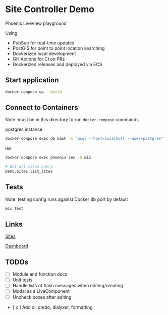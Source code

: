 # Site Controller Demo

Phoenix LiveView playground

Using

- PubSub for real-time updates
- PostGIS for point to point location searching
- Dockerized local development
- GH Actions for CI on PRs
- Dockerized releases and deployed via ECS

## Start application

```bash
docker-compose up --build
```

## Connect to Containers

Note: must be in this directory to run `docker-compose` commands

postgres instance

```bash
docker-compose exec db bash -c "psql --host=localhost --user=postgres"
```

iex

```bash
docker-compose exec phoenix iex -S mix

# Get all sites query
Demo.Sites.list_sites
```

## Tests

Note: testing config runs against Docker db port by default

```bash
mix test
```

## Links

[Sites](http://localhost:4000/sites)

[Dashboard](http://localhost:4000/dashboard/home)

## TODOs

- [ ] Module and function docs
- [ ] Unit tests
- [ ] Handle lists of flash messages when editing/creating
- [ ] Modal as a LiveComponent
- [ ] Uncheck boxes after editing
- [ x ] Add ci: credo, dialyxer, formatting

